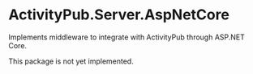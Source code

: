 # ActivityPub.Server.AspNetCore

Implements middleware to integrate with ActivityPub through ASP.NET Core.

This package is not yet implemented.
